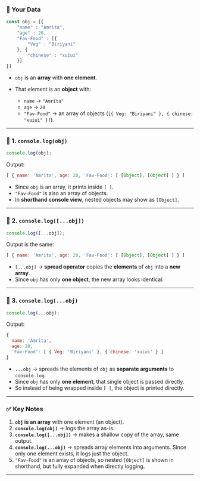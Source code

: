 
### 🔹 Your Data

```js
const obj = [{
    "name" : "Amrita",
    "age" : 20,
    "Fav-Food" : [{
        "Veg" : "Biriyani"
    }, {
        "chinese" : "xuiui"
    }]
}]
```

* `obj` is an **array** with **one element**.
* That element is an **object** with:

  * `name` → `"Amrita"`
  * `age` → `20`
  * `"Fav-Food"` → an array of objects (`[{ Veg: "Biriyani" }, { chinese: "xuiui" }]`).

---

### 🔹 1. `console.log(obj)`

```js
console.log(obj);
```

Output:

```js
[ { name: 'Amrita', age: 20, 'Fav-Food': [ [Object], [Object] ] } ]
```

* Since `obj` is an array, it prints inside `[ ]`.
* `"Fav-Food"` is also an array of objects.
* In **shorthand console view**, nested objects may show as `[Object]`.

---

### 🔹 2. `console.log([...obj])`

```js
console.log([...obj]);
```

Output is the same:

```js
[ { name: 'Amrita', age: 20, 'Fav-Food': [ [Object], [Object] ] } ]
```

* `[...obj]` → **spread operator** copies the **elements** of `obj` into a **new array**.
* Since `obj` has only **one object**, the new array looks identical.

---

### 🔹 3. `console.log(...obj)`

```js
console.log(...obj);
```

Output:

```js
{
  name: 'Amrita',
  age: 20,
  'Fav-Food': [ { Veg: 'Biriyani' }, { chinese: 'xuiui' } ]
}
```

* `...obj` → spreads the elements of `obj` as **separate arguments** to `console.log`.
* Since `obj` has only **one element**, that single object is passed directly.
* So instead of being wrapped inside `[ ]`, the object is printed directly.

---

### ✅ Key Notes

1. **`obj` is an array** with one element (an object).
2. **`console.log(obj)`** → logs the array as-is.
3. **`console.log([...obj])`** → makes a shallow copy of the array, same output.
4. **`console.log(...obj)`** → spreads array elements into arguments. Since only one element exists, it logs just the object.
5. `"Fav-Food"` is an array of objects, so nested `[Object]` is shown in shorthand, but fully expanded when directly logging.

---